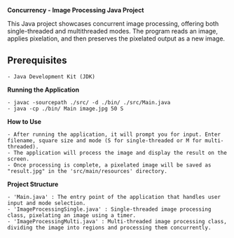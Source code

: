 **Concurrency - Image Processing Java Project**

This Java project showcases concurrent image processing, offering both single-threaded and multithreaded modes. The program reads an image, applies pixelation, and then preserves the pixelated output as a new image.


## Prerequisites
    - Java Development Kit (JDK)


**Running the Application**

    - javac -sourcepath ./src/ -d ./bin/ ./src/Main.java
    - java -cp ./bin/ Main image.jpg 50 S

**How to Use**

    - After running the application, it will prompt you for input. Enter filename, square size and mode (S for single-threaded or M for multi-threaded).
    - The application will process the image and display the result on the screen.
    - Once processing is complete, a pixelated image will be saved as "result.jpg" in the 'src/main/resources' directory.

**Project Structure**

    - 'Main.java' : The entry point of the application that handles user input and mode selection.
    - 'ImageProcessingSingle.java' : Single-threaded image processing class, pixelating an image using a timer.
    - 'ImageProcessingMulti.java' : Multi-threaded image processing class, dividing the image into regions and processing them concurrently.


